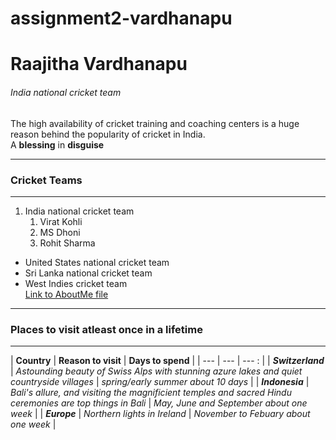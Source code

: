 # assignment2-vardhanapu
# Raajitha Vardhanapu
###### India national cricket team
The high availability of cricket training and coaching centers is a huge reason behind the popularity of cricket in India. <br>
A **blessing** in **disguise** 

---

### Cricket Teams 

---

1. India national cricket team
   1. Virat Kohli
   2. MS Dhoni
   3. Rohit Sharma

* United States national cricket team
* Sri Lanka national cricket team
* West Indies cricket team <br>
[Link to AboutMe file](AboutMe.md)
---

### Places to visit atleast once in a lifetime

---

| **Country** | **Reason to visit** | **Days to spend** |
| --- | --- | --- : |
| ***Switzerland*** | *Astounding beauty of Swiss Alps with stunning azure lakes and quiet countryside villages* | *spring/early summer about 10 days* |
| ***Indonesia*** | *Bali's allure, and visiting the magnificient temples and sacred Hindu ceremonies are top things in Bali* | *May, June and September about one week* |
| ***Europe*** | *Northern lights in Ireland* | *November to Febuary about one week* |






